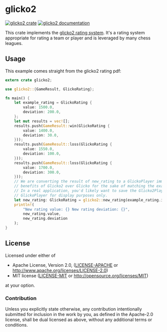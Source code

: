 # glicko2
[![glicko2 crate](https://img.shields.io/crates/v/glicko2.svg)](https://crates.io/crates/glicko2)
[![glicko2 documentation](https://docs.rs/glicko2/badge.svg)](https://docs.rs/glicko2)

This crate implements the [glicko2 rating system](http://www.glicko.net/glicko/glicko2.pdf). It's a rating system appropriate for rating a team or player and is leveraged by many chess leagues.
## Usage

This example comes straight from the glicko2 rating pdf:

```rust
extern crate glicko2;

use glicko2::{GameResult, GlickoRating};

fn main() {
    let example_rating = GlickoRating {
        value: 1500.0,
        deviation: 200.0,
    };
    let mut results = vec![];
    results.push(GameResult::win(GlickoRating {
        value: 1400.0,
        deviation: 30.0,
    }));
    results.push(GameResult::loss(GlickoRating {
        value: 1550.0,
        deviation: 100.0,
    }));
    results.push(GameResult::loss(GlickoRating {
        value: 1700.0,
        deviation: 300.0,
    }));
    // We are converting the result of new_rating to a GlickoPlayer immediately, throwing away the
    // benefits of Glicko2 over Glicko for the sake of matching the example in the glicko2 pdf.
    // In a real application, you'd likely want to save the Glicko2Player and convert to
    // GlickoPlayer for display purposes only.
    let new_rating: GlickoRating = glicko2::new_rating(example_rating.into(), &results, 0.5).into();
    println!(
        "New rating value: {} New rating deviation: {}",
        new_rating.value,
        new_rating.deviation
    );
}

```

## License

Licensed under either of

 * Apache License, Version 2.0, ([LICENSE-APACHE](LICENSE-APACHE) or http://www.apache.org/licenses/LICENSE-2.0)
 * MIT license ([LICENSE-MIT](LICENSE-MIT) or http://opensource.org/licenses/MIT)

at your option.

### Contribution

Unless you explicitly state otherwise, any contribution intentionally submitted
for inclusion in the work by you, as defined in the Apache-2.0 license, shall be dual licensed as above, without any
additional terms or conditions.
